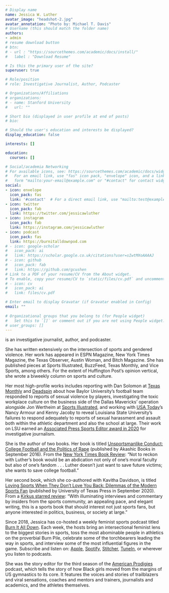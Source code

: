 ```yaml
---
# Display name
name: Jessica W. Luther
avatar_image: "headshot-2.jpg"
avatar_annotation: "Photo by: Michael T. Davis"
# Username (this should match the folder name)
authors:
- admin
# resume download button
# btn:
# - url : "https://sourcethemes.com/academic/docs/install/"
#   label : "Download Resume"

# Is this the primary user of the site?
superuser: true

# Role/position
# role: Investigative Journalist, Author, Podcaster

# Organizations/Affiliations
# organizations:
# - name: Stanford University
#   url: ""

# Short bio (displayed in user profile at end of posts)
# bio: 

# Should the user's education and interests be displayed?
display_education: false

interests: []

education:
  courses: []

# Social/academia Networking
# For available icons, see: https://sourcethemes.com/academic/docs/widgets/#icons
#   For an email link, use "fas" icon pack, "envelope" icon, and a link in the
#   form "mailto:your-email@example.com" or "#contact" for contact widget.
social:
- icon: envelope
  icon_pack: fas
  link: '#contact'  # For a direct email link, use "mailto:test@example.org".
- icon: twitter
  icon_pack: fab
  link: https://twitter.com/jessicawluther
- icon: instagram
  icon_pack: fab
  link: https://instagram.com/jessicawluther
- icon: podcast
  icon_pack: fas
  link: https://burnitalldownpod.com
# - icon: google-scholar
#   icon_pack: ai
#   link: https://scholar.google.co.uk/citations?user=sIwtMXoAAAAJ
# - icon: github
#   icon_pack: fab
#   link: https://github.com/gcushen
# Link to a PDF of your resume/CV from the About widget.
# To enable, copy your resume/CV to `static/files/cv.pdf` and uncomment the lines below.  
# - icon: cv
#   icon_pack: ai
#   link: files/cv.pdf

# Enter email to display Gravatar (if Gravatar enabled in Config)
email: ""
  
# Organizational groups that you belong to (for People widget)
#   Set this to `[]` or comment out if you are not using People widget.  
# user_groups: []
---
```


is an investigative journalist, author, and podcaster.

She has written extensively on the intersection of sports and gendered violence. Her work has appeared in ESPN Magazine, New York Times Magazine, the Texas Observer, Austin Woman, and Bitch Magazine. She has published pieces at Sports Illustrated, BuzzFeed, Texas Monthly, and Vice Sports, among others. For the extent of Huffington Post‘s opinion vertical, she wrote a biweekly column on sports and culture.

Her most high-profile works includes reporting with Dan Solomon at [Texas Monthly](https://www.texasmonthly.com/article/silence-at-baylor/) and [Deadspin](https://deadspin.com/how-baylor-happened-1828372303) about how Baylor University’s football team responded to reports of sexual violence by players, investigating the toxic workplace culture on the business side of the Dallas Mavericks’ operation alongside Jon Wertheim at [Sports Illustrated](https://www.si.com/nba/2018/02/21/dallas-mavericks-sexual-misconduct-investigation-mark-cuban-response), and working with [USA Today](https://www.usatoday.com/in-depth/sports/ncaaf/2020/11/16/lsu-ignored-campus-sexual-assault-allegations-against-derrius-guice-drake-davis-other-students/6056388002/)’s Nancy Armour and Kenny Jacoby to reveal Louisiana State University’s failures to respond adequately to reports of sexual harassment and assault both within the athletic department and also the school at large. Their work on LSU earned an [Associated Press Sports Editor award in 2020](https://www.apsportseditors.com/results-2020-apse-contest-writing-video/) for investigative journalism.

She is the author of two books. Her book is titled [Unsportsmanlike Conduct: College Football and the Politics of Rape](http://www.akashicbooks.com/catalog/unsportsmanlike-conduct/) (published by Akashic Books in September 2016). From the [New York Times Book Review](https://www.nytimes.com/2016/11/30/books/review/best-new-sports-books.html): “Not to reckon with Luther’s book would be an abdication not only of one’s moral faculty but also of one’s fandom . . . Luther doesn’t just want to save future victims; she wants to save college football.”

Her second book, which she co-authored with Kavitha Davidson, is titled [Loving Sports When They Don’t Love You Back: Dilemmas of the Modern Sports Fan](https://utpress.utexas.edu/books/luther-davidson-loving-sports-when-they-don%27t-love-you-back) (published by University of Texas Press in September 2020). From a [Kirkus starred review](https://www.kirkusreviews.com/book-reviews/jessica-luther/loving-sports-when-they-dont-love-you-back/): “With illuminating interviews and commentary by insiders from the sports community, an appealing pace, and elegant writing, this is a sports book that should interest not just sports fans, but anyone interested in politics, business, or society at large.”

Since 2018, Jessica has co-hosted a weekly feminist sports podcast titled [Burn It All Down](https://www.burnitalldownpod.com/). Each week, the hosts bring an intersectional feminist lens to the biggest stories in sports, toss the most abominable people in athletics on the proverbial Burn Pile, celebrate some of the torchbearers leading the way in sports, and interview some of the most influential figures in the game. Subscribe and listen on: [Apple](https://podcasts.apple.com/us/podcast/burn-it-all-down/id1235386795?mt=2), [Spotify](https://open.spotify.com/show/0yQs1F78LcjPWDPPSS3MPH), [Stitcher](https://www.stitcher.com/show/burn-it-all-down), [TuneIn](http://tunein.com/radio/Burn-It-All-Down-p998965/), or wherever you listen to podcasts.

She was the story editor for the third season of the [American Prodigies](https://podcasts.apple.com/us/podcast/american-prodigies/id1534964872) podcast, which tells the story of how Black girls moved from the margins of US gymnastics to its core. It features the voices and stories of trailblazers and viral sensations, coaches and mentors and trainers, journalists and academics, and the athletes themselves.
